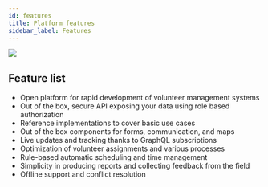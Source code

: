 ```yaml
---
id: features
title: Platform features
sidebar_label: Features
---
```


![](/img/features.png)


## Feature list

- Open platform for rapid development of volunteer management systems
- Out of the box, secure API exposing your data using role based authorization
- Reference implementations to cover basic use cases
- Out of the box components for forms, communication, and maps
- Live updates and tracking thanks to GraphQL subscriptions
- Optimization of volunteer assignments and various processes
- Rule-based automatic scheduling and time management
- Simplicity in producing reports and collecting feedback from the field
- Offline support and conflict resolution